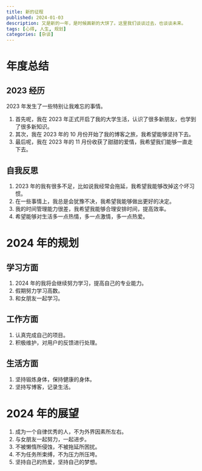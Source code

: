 ```yaml
---
title: 新的征程
published: 2024-01-03
description: 又是新的一年，是时候画新的大饼了。这里我们谈谈过去，也谈谈未来。
tags: [心得, 人生, 规划]
categories: [杂谈]
---
```


# 年度总结

## 2023 经历
2023 年发生了一些特别让我难忘的事情。
1. 首先呢，我在 2023 年正式开启了我的大学生活，认识了很多新朋友，也学到了很多新知识。
2. 其次，我在 2023 年的 10 月份开始了我的博客之旅，我希望能够坚持下去。
3. 最后呢，我在 2023 年的 11 月份收获了甜甜的爱情，我希望我们能够一直走下去。

## 自我反思
1. 2023 年的我有很多不足，比如说我经常会拖延，我希望我能够改掉这个坏习惯。
2. 在一些事情上，我总是会犹豫不决，我希望我能够做出更好的决定。
3. 我的时间管理能力很差，我希望我能够合理安排时间，提高效率。
4. 希望能够对生活多一点热情，多一点激情，多一点热爱。

# 2024 年的规划

## 学习方面
1. 2024 年的我将会继续努力学习，提高自己的专业能力。
2. 假期努力学习高数。
3. 和女朋友一起学习。

## 工作方面
1. 认真完成自己的项目。
2. 积极维护，对用户的反馈进行处理。

## 生活方面
1. 坚持锻炼身体，保持健康的身体。
2. 坚持写博客，记录生活。

# 2024 年的展望
1. 成为一个自律优秀的人，不为外界因素所左右。
2. 与女朋友一起努力，一起进步。
3. 不被懒惰所侵蚀，不被拖延所困扰。
4. 不为任务所束缚，不为压力所压垮。
5. 坚持自己的热爱，坚持自己的梦想。